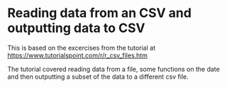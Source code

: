 # Reading data from an CSV and outputting data to CSV

This is based on the excercises from the tutorial at https://www.tutorialspoint.com/r/r_csv_files.htm

The tutorial covered reading data from a file, some functions on the date and then outputting a subset of the  data to a different csv file.

